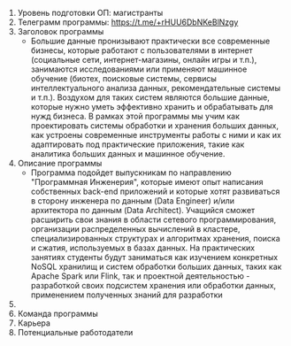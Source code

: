 1. Уровень подготовки ОП: магистранты
2. Телеграмм программы: https://t.me/+rHUU6DbNKeBlNzgy
3. Заголовок программы
	* Большие данные пронизывают практически все современные бизнесы, которые работают с пользователями в интернет (социальные сети, интернет-магазины, онлайн игры и т.п.), занимаются исследованиями или применяют машинное обучение (биотех, поисковые системы, сервисы интеллектуального анализа данных, рекомендательные системы и т.п.). Воздухом для таких систем являются большие данные, которые нужно уметь эффективно хранить и обрабатывать для нужд бизнеса. В рамках этой программы мы учим как проектировать системы обработки и хранения больших данных, как устроены современные инструменты работы с ними и как их адаптировать под практические приложения, такие как аналитика больших данных и машинное обучение.
3. Описание программы
	* Программа подойдет выпускникам по направлению "Программная Инженерия", которые имеют опыт написания собственных back-end приложений и которые хотят развиваться в сторону инженера по данным (Data Engineer) и/или архитектора по данным (Data Architect). Учащийся сможет расширить свои знания в области сетевого программирования, организации распределенных вычислений в кластере, специализированных структурах и алгоритмах хранения, поиска и сжатия, используемых в базах данных. На практических занятиях студенты будут заниматься как изучением конкретных NoSQL хранилищ и систем обработки больших данных, таких как Apache Spark или Flink, так и проектной деятельностью - разработкой своих подсистем хранения или обработки данных, применением полученных знаний для разработки 
4. 
5. Команда программы 
6. Карьера
7. Потенциальные работодатели